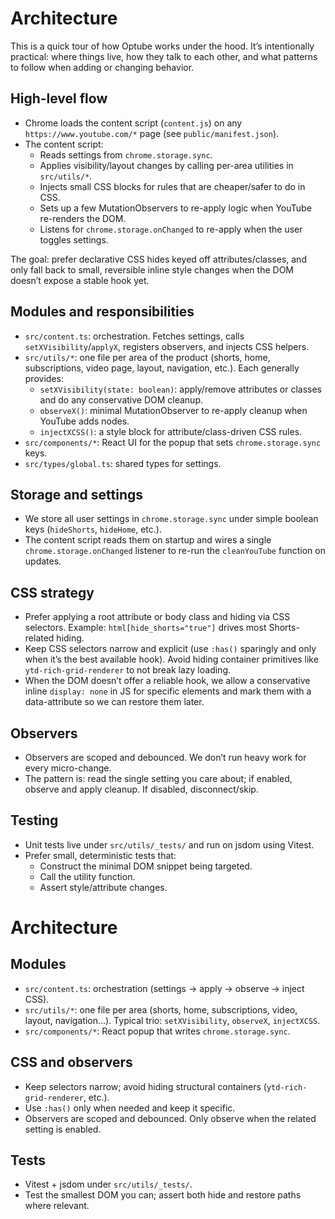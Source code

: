 # Architecture

This is a quick tour of how Optube works under the hood. It’s intentionally practical: where things live, how they talk to each other, and what patterns to follow when adding or changing behavior.

## High-level flow

- Chrome loads the content script (`content.js`) on any `https://www.youtube.com/*` page (see `public/manifest.json`).
- The content script:
  - Reads settings from `chrome.storage.sync`.
  - Applies visibility/layout changes by calling per-area utilities in `src/utils/*`.
  - Injects small CSS blocks for rules that are cheaper/safer to do in CSS.
  - Sets up a few MutationObservers to re-apply logic when YouTube re-renders the DOM.
  - Listens for `chrome.storage.onChanged` to re-apply when the user toggles settings.

The goal: prefer declarative CSS hides keyed off attributes/classes, and only fall back to small, reversible inline style changes when the DOM doesn’t expose a stable hook yet.

## Modules and responsibilities

- `src/content.ts`: orchestration. Fetches settings, calls `setXVisibility`/`applyX`, registers observers, and injects CSS helpers.
- `src/utils/*`: one file per area of the product (shorts, home, subscriptions, video page, layout, navigation, etc.). Each generally provides:
  - `setXVisibility(state: boolean)`: apply/remove attributes or classes and do any conservative DOM cleanup.
  - `observeX()`: minimal MutationObserver to re-apply cleanup when YouTube adds nodes.
  - `injectXCSS()`: a style block for attribute/class-driven CSS rules.
- `src/components/*`: React UI for the popup that sets `chrome.storage.sync` keys.
- `src/types/global.ts`: shared types for settings.

## Storage and settings

- We store all user settings in `chrome.storage.sync` under simple boolean keys (`hideShorts`, `hideHome`, etc.).
- The content script reads them on startup and wires a single `chrome.storage.onChanged` listener to re-run the `cleanYouTube` function on updates.

## CSS strategy

- Prefer applying a root attribute or body class and hiding via CSS selectors. Example: `html[hide_shorts="true"]` drives most Shorts-related hiding.
- Keep CSS selectors narrow and explicit (use `:has()` sparingly and only when it’s the best available hook). Avoid hiding container primitives like `ytd-rich-grid-renderer` to not break lazy loading.
- When the DOM doesn’t offer a reliable hook, we allow a conservative inline `display: none` in JS for specific elements and mark them with a data-attribute so we can restore them later.

## Observers

- Observers are scoped and debounced. We don’t run heavy work for every micro-change.
- The pattern is: read the single setting you care about; if enabled, observe and apply cleanup. If disabled, disconnect/skip.

## Testing

- Unit tests live under `src/utils/_tests/` and run on jsdom using Vitest.
- Prefer small, deterministic tests that:
  - Construct the minimal DOM snippet being targeted.
  - Call the utility function.
  - Assert style/attribute changes.

# Architecture


## Modules

- `src/content.ts`: orchestration (settings → apply → observe → inject CSS).
- `src/utils/*`: one file per area (shorts, home, subscriptions, video, layout, navigation…). Typical trio: `setXVisibility`, `observeX`, `injectXCSS`.
- `src/components/*`: React popup that writes `chrome.storage.sync`.

## CSS and observers

- Keep selectors narrow; avoid hiding structural containers (`ytd-rich-grid-renderer`, etc.).
- Use `:has()` only when needed and keep it specific.
- Observers are scoped and debounced. Only observe when the related setting is enabled.

## Tests

- Vitest + jsdom under `src/utils/_tests/`.
- Test the smallest DOM you can; assert both hide and restore paths where relevant.
